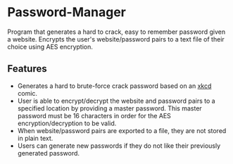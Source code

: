 # Password-Manager
Program that generates a hard to crack, easy to remember password given a website. Encrypts the user's website/password pairs to a text file of their choice using AES encryption.

## Features
- Generates a hard to brute-force crack password based on an [xkcd](https://xkcd.com/936/) comic.
- User is able to encrypt/decrypt the website and password pairs to a specified location by providing a master password. This master password must be 16 characters in order for the AES encryption/decryption to be valid.
- When website/password pairs are exported to a file, they are not stored in plain text.
- Users can generate new passwords if they do not like their previously generated password.
